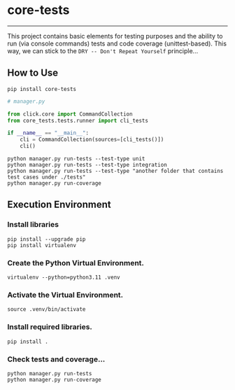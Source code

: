 # core-tests
_______________________________________________________________________________

This project contains basic elements for testing purposes and the ability 
to run (via console commands) tests and code coverage (unittest-based). This way, we can 
stick to the `DRY -- Don't Repeat Yourself` principle...

## How to Use
```shell
pip install core-tests
```

```python
# manager.py

from click.core import CommandCollection
from core_tests.tests.runner import cli_tests

if __name__ == "__main__":
    cli = CommandCollection(sources=[cli_tests()])
    cli()
```

```shell
python manager.py run-tests --test-type unit
python manager.py run-tests --test-type integration
python manager.py run-tests --test-type "another folder that contains test cases under ./tests"
python manager.py run-coverage
```

## Execution Environment

### Install libraries
```commandline
pip install --upgrade pip 
pip install virtualenv
```

### Create the Python Virtual Environment.
```commandline
virtualenv --python=python3.11 .venv
```

### Activate the Virtual Environment.
```commandline
source .venv/bin/activate
```

### Install required libraries.
```commandline
pip install .
```

### Check tests and coverage...
```commandline
python manager.py run-tests
python manager.py run-coverage
```
